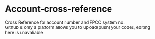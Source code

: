 # Account-cross-reference
Cross Reference for account number and FPCC system no.<br />
Github is only a platform allows you to upload(push) your codes, editing here is unavaliable
